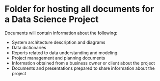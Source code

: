 # Folder for hosting all documents for a Data Science Project

Documents will contain information about the following:

* System architecture description and diagrams
* Data dictionaries
* Reports related to data understanding and modeling
* Project management and planning documents
* Information obtained from a business owner or client about the project
* Documents and presentations prepared to share information about the project
